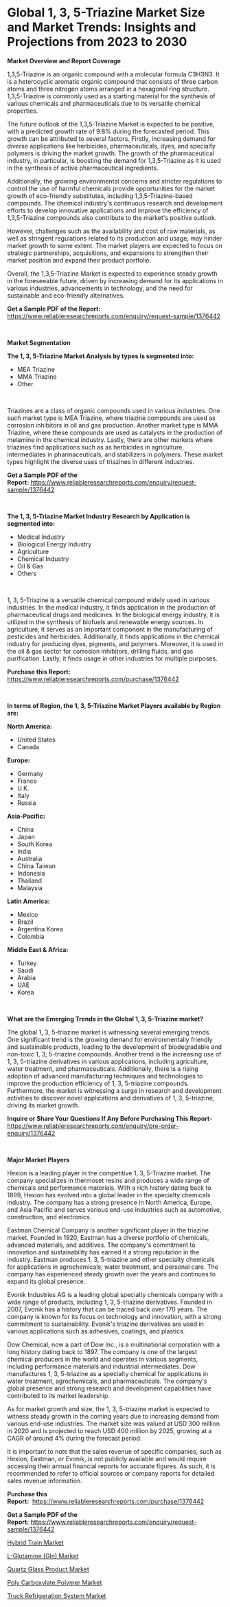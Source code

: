 <p><h1>Global 1, 3, 5-Triazine Market Size and Market Trends: Insights and Projections from 2023 to 2030</h1></p><p><strong>Market Overview and Report Coverage</strong></p>
<p><p>1,3,5-Triazine is an organic compound with a molecular formula C3H3N3. It is a heterocyclic aromatic organic compound that consists of three carbon atoms and three nitrogen atoms arranged in a hexagonal ring structure. 1,3,5-Triazine is commonly used as a starting material for the synthesis of various chemicals and pharmaceuticals due to its versatile chemical properties.</p><p>The future outlook of the 1,3,5-Triazine Market is expected to be positive, with a predicted growth rate of 9.8% during the forecasted period. This growth can be attributed to several factors. Firstly, increasing demand for diverse applications like herbicides, pharmaceuticals, dyes, and specialty polymers is driving the market growth. The growth of the pharmaceutical industry, in particular, is boosting the demand for 1,3,5-Triazine as it is used in the synthesis of active pharmaceutical ingredients.</p><p>Additionally, the growing environmental concerns and stricter regulations to control the use of harmful chemicals provide opportunities for the market growth of eco-friendly substitutes, including 1,3,5-Triazine-based compounds. The chemical industry's continuous research and development efforts to develop innovative applications and improve the efficiency of 1,3,5-Triazine compounds also contribute to the market's positive outlook.</p><p>However, challenges such as the availability and cost of raw materials, as well as stringent regulations related to its production and usage, may hinder market growth to some extent. The market players are expected to focus on strategic partnerships, acquisitions, and expansions to strengthen their market position and expand their product portfolio.</p><p>Overall, the 1,3,5-Triazine Market is expected to experience steady growth in the foreseeable future, driven by increasing demand for its applications in various industries, advancements in technology, and the need for sustainable and eco-friendly alternatives.</p></p>
<p><strong>Get a Sample PDF of the Report:</strong> <a href="https://www.reliableresearchreports.com/enquiry/request-sample/1376442">https://www.reliableresearchreports.com/enquiry/request-sample/1376442</a></p>
<p>&nbsp;</p>
<p><strong>Market Segmentation</strong></p>
<p><strong>The 1, 3, 5-Triazine Market Analysis by types is segmented into:</strong></p>
<p><ul><li>MEA Triazine</li><li>MMA Triazine</li><li>Other</li></ul></p>
<p>&nbsp;</p>
<p><p>Triazines are a class of organic compounds used in various industries. One such market type is MEA Triazine, where triazine compounds are used as corrosion inhibitors in oil and gas production. Another market type is MMA Triazine, where these compounds are used as catalysts in the production of melamine in the chemical industry. Lastly, there are other markets where triazines find applications such as as herbicides in agriculture, intermediates in pharmaceuticals, and stabilizers in polymers. These market types highlight the diverse uses of triazines in different industries.</p></p>
<p><strong>Get a Sample PDF of the Report:</strong>&nbsp;<a href="https://www.reliableresearchreports.com/enquiry/request-sample/1376442">https://www.reliableresearchreports.com/enquiry/request-sample/1376442</a></p>
<p>&nbsp;</p>
<p><strong>The 1, 3, 5-Triazine Market Industry Research by Application is segmented into:</strong></p>
<p><ul><li>Medical Industry</li><li>Biological Energy Industry</li><li>Agriculture</li><li>Chemical Industry</li><li>Oil & Gas</li><li>Others</li></ul></p>
<p>&nbsp;</p>
<p><p>1, 3, 5-Triazine is a versatile chemical compound widely used in various industries. In the medical industry, it finds application in the production of pharmaceutical drugs and medicines. In the biological energy industry, it is utilized in the synthesis of biofuels and renewable energy sources. In agriculture, it serves as an important component in the manufacturing of pesticides and herbicides. Additionally, it finds applications in the chemical industry for producing dyes, pigments, and polymers. Moreover, it is used in the oil & gas sector for corrosion inhibitors, drilling fluids, and gas purification. Lastly, it finds usage in other industries for multiple purposes.</p></p>
<p><strong>Purchase this Report:</strong>&nbsp; <a href="https://www.reliableresearchreports.com/purchase/1376442">https://www.reliableresearchreports.com/purchase/1376442</a></p>
<p>&nbsp;</p>
<p><strong>In terms of Region, the 1, 3, 5-Triazine Market Players available by Region are:</strong></p>
<p>
    <p> <strong> North America: </strong>
        <ul>
            <li>United States</li>
            <li>Canada</li>
        </ul>
        </p> 
    <p> <strong> Europe: </strong>
        <ul>
            <li>Germany</li>
            <li>France</li>
            <li>U.K.</li>
            <li>Italy</li>
            <li>Russia</li>
        </ul>
        </p> 
    <p> <strong> Asia-Pacific: </strong>
        <ul>
            <li>China</li>
            <li>Japan</li>
            <li>South Korea</li>
            <li>India</li>
            <li>Australia</li>
            <li>China Taiwan</li>
            <li>Indonesia</li>
            <li>Thailand</li>
            <li>Malaysia</li>
        </ul>
        </p> 
    <p> <strong> Latin America: </strong>
        <ul>
            <li>Mexico</li>
            <li>Brazil</li>
            <li>Argentina Korea</li>
            <li>Colombia</li>
        </ul>
        </p> 
    <p> <strong> Middle East & Africa: </strong>
        <ul>
            <li>Turkey</li>
            <li>Saudi</li>
            <li>Arabia</li>
            <li>UAE</li>
            <li>Korea</li>
        </ul>
    </p>
    </p>
<p>&nbsp;</p>
<p><strong>What are the Emerging Trends in the Global 1, 3, 5-Triazine market?</strong></p>
<p><p>The global 1, 3, 5-triazine market is witnessing several emerging trends. One significant trend is the growing demand for environmentally friendly and sustainable products, leading to the development of biodegradable and non-toxic 1, 3, 5-triazine compounds. Another trend is the increasing use of 1, 3, 5-triazine derivatives in various applications, including agriculture, water treatment, and pharmaceuticals. Additionally, there is a rising adoption of advanced manufacturing techniques and technologies to improve the production efficiency of 1, 3, 5-triazine compounds. Furthermore, the market is witnessing a surge in research and development activities to discover novel applications and derivatives of 1, 3, 5-triazine, driving its market growth.</p></p>
<p><strong>Inquire or Share Your Questions If Any Before Purchasing This Report</strong>- <a href="https://www.reliableresearchreports.com/enquiry/pre-order-enquiry/1376442">https://www.reliableresearchreports.com/enquiry/pre-order-enquiry/1376442</a></p>
<p>&nbsp;</p>
<p><strong>Major Market Players</strong></p>
<p><p>Hexion is a leading player in the competitive 1, 3, 5-Triazine market. The company specializes in thermoset resins and produces a wide range of chemicals and performance materials. With a rich history dating back to 1899, Hexion has evolved into a global leader in the specialty chemicals industry. The company has a strong presence in North America, Europe, and Asia Pacific and serves various end-use industries such as automotive, construction, and electronics.</p><p>Eastman Chemical Company is another significant player in the triazine market. Founded in 1920, Eastman has a diverse portfolio of chemicals, advanced materials, and additives. The company's commitment to innovation and sustainability has earned it a strong reputation in the industry. Eastman produces 1, 3, 5-triazine and other specialty chemicals for applications in agrochemicals, water treatment, and personal care. The company has experienced steady growth over the years and continues to expand its global presence.</p><p>Evonik Industries AG is a leading global specialty chemicals company with a wide range of products, including 1, 3, 5-triazine derivatives. Founded in 2007, Evonik has a history that can be traced back over 170 years. The company is known for its focus on technology and innovation, with a strong commitment to sustainability. Evonik's triazine derivatives are used in various applications such as adhesives, coatings, and plastics.</p><p>Dow Chemical, now a part of Dow Inc., is a multinational corporation with a long history dating back to 1897. The company is one of the largest chemical producers in the world and operates in various segments, including performance materials and industrial intermediates. Dow manufactures 1, 3, 5-triazine as a specialty chemical for applications in water treatment, agrochemicals, and pharmaceuticals. The company's global presence and strong research and development capabilities have contributed to its market leadership.</p><p>As for market growth and size, the 1, 3, 5-triazine market is expected to witness steady growth in the coming years due to increasing demand from various end-use industries. The market size was valued at USD 300 million in 2020 and is projected to reach USD 400 million by 2025, growing at a CAGR of around 4% during the forecast period.</p><p>It is important to note that the sales revenue of specific companies, such as Hexion, Eastman, or Evonik, is not publicly available and would require accessing their annual financial reports for accurate figures. As such, it is recommended to refer to official sources or company reports for detailed sales revenue information.</p></p>
<p><strong>Purchase this Report:</strong>&nbsp;&nbsp;<a href="https://www.reliableresearchreports.com/purchase/1376442">https://www.reliableresearchreports.com/purchase/1376442</a></p>
<p></p>
<p><strong>Get a Sample PDF of the Report:</strong>&nbsp;<a href="https://www.reliableresearchreports.com/enquiry/request-sample/1376442">https://www.reliableresearchreports.com/enquiry/request-sample/1376442</a></p>
<p><p><a href="https://medium.com/@sake.use.loan/hybrid-train-market-size-market-outlook-and-market-forecast-2023-to-2030-c2db926328ea">Hybrid Train Market</a></p><p><a href="https://www.linkedin.com/pulse/decoding-l-glutamine-gln-market-deep-dive-latest-trends-segmentation-o6bke/">L-Glutamine (Gln) Market</a></p><p><a href="https://www.linkedin.com/pulse/quartz-glass-product-market-share-amp-new-trends-analysis-t6zwe/">Quartz Glass Product Market</a></p><p><a href="https://www.linkedin.com/pulse/poly-carboxylate-polymer-market-size-2023-2030-global-kdzfe/">Poly Carboxylate Polymer Market</a></p><p><a href="https://medium.com/@melt.scale.beast/truck-refrigeration-system-market-size-market-outlook-and-market-forecast-2023-to-2030-3c69c09c5f67">Truck Refrigeration System Market</a></p></p>